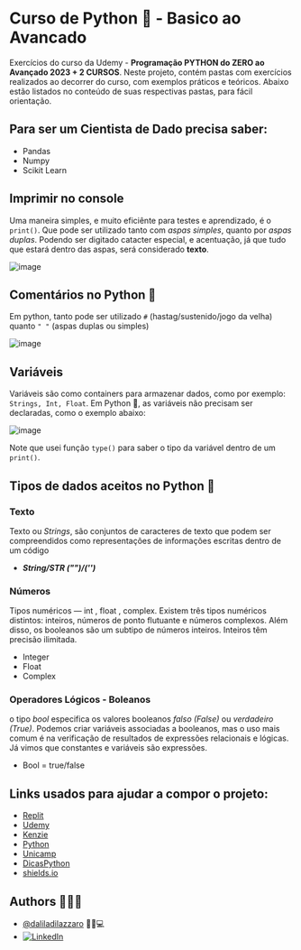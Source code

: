 # Curso de Python 🐍 - Basico ao Avancado

Exercícios do curso da Udemy - **Programação PYTHON do ZERO ao Avançado 2023 + 2 CURSOS**. Neste projeto, contém pastas com exercícios realizados ao decorrer do curso, com exemplos práticos e teóricos. Abaixo estão listados no conteúdo de suas respectivas pastas, para fácil orientação. 


## Para ser um Cientista de Dado precisa saber:
- Pandas
- Numpy
- Scikit Learn

## Imprimir no console
Uma maneira simples, e muito eficiênte para testes e aprendizado, é o ```print()```. Que pode ser utilizado tanto com *aspas simples*, quanto por *aspas duplas*. Podendo ser digitado catacter especial, e acentuação, já que tudo que estará dentro das aspas, será considerado **texto**.

![image](https://user-images.githubusercontent.com/62756757/212181019-487fc280-7b1f-44a5-b718-b433febc1495.png)


## Comentários no Python 🐍
Em python, tanto pode ser utilizado ```#``` (hastag/sustenido/jogo da velha) quanto ```" "``` (aspas duplas ou simples)

![image](https://user-images.githubusercontent.com/62756757/212179595-a4ba1548-2721-45db-8b2d-c2dca5230b95.png)

## Variáveis
Variáveis são como containers para armazenar dados, como por exemplo: ```Strings, Int, Float```.
Em Python 🐍, as variáveis não precisam ser declaradas, como o exemplo abaixo:

![image](https://user-images.githubusercontent.com/62756757/212335936-a94c8141-288c-4754-8dc1-5b7a5de96e78.png)

Note que usei função ```type()``` para saber o tipo da variável dentro de um ```print()```.

## Tipos de dados aceitos no Python 🐍
### Texto
Texto ou *Strings*, são conjuntos de caracteres de texto que podem ser compreendidos como representações de informações escritas dentro de um código
- ***String/STR ("")/('')***

### Números
Tipos numéricos — int , float , complex. Existem três tipos numéricos distintos: inteiros, números de ponto flutuante e números complexos. Além disso, os booleanos são um subtipo de números inteiros. Inteiros têm precisão ilimitada.
- Integer
- Float
- Complex

### Operadores Lógicos -  Boleanos
o tipo *bool* especifica os valores booleanos *falso (False)* ou *verdadeiro (True)*. Podemos criar variáveis associadas a booleanos, mas o uso mais comum é na verificação de resultados de expressões relacionais e lógicas. Já vimos que constantes e variáveis são expressões.
- Bool = true/false

## Links usados para ajudar a compor o projeto: 
- [Replit](https://replit.com/~)
- [Udemy](https://ibm-learning.udemy.com/course/programacao-python-do-basico-ao-avancado/learn/lecture/24566322#content)
- [Kenzie](https://kenzie.com.br/blog/string-python/#:~:text=Strings%2C%20n%C3%A3o%20somente%20em%20Python,escritas%20dentro%20de%20um%20c%C3%B3digo.)
- [Python](https://www.python.org/)
- [Unicamp](https://www.ic.unicamp.br/~raquel.cabral/pdf/Aula04.pdf)
- [DicasPython](https://dicasdepython.com.br/python-como-descobrir-o-tipo-de-uma-variavel-ou-objeto/)
- [shields.io](https://shields.io/)

## Authors 👩‍💻💖

- [@daliladilazzaro](https://github.com/daliladilazzaro) 💁💖💻
- [![LinkedIn](https://img.shields.io/badge/linkedin-0A66C2?style=for-the-badge&logo=linkedin&logoColor=white)](https://www.linkedin.com/in/dalila-di-lazzaro-298296100/) 


